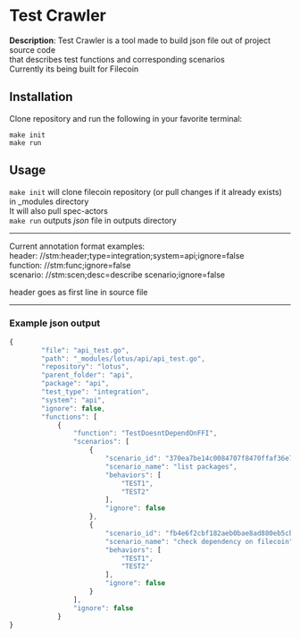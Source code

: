 
# Test Crawler

**Description**:  Test Crawler is a tool made to build json file out of project source code  
that describes test functions and corresponding scenarios  
Currently its being built for Filecoin  

## Installation

Clone repository and run the following in your favorite terminal:  
``` 
make init
make run
```  

## Usage

`make init` will clone filecoin repository (or pull changes if it already exists) in _modules directory  
It will also pull spec-actors  
`make run` outputs *json* file in outputs directory  
   
----
Current annotation format examples:  
header:     //stm:header;type=integration;system=api;ignore=false  
function:   //stm:func;ignore=false  
scenario:   //stm:scen;desc=describe scenario;ignore=false  

header goes as first line in source file  

----

### Example json output  

```javascript
{
        "file": "api_test.go",
        "path": "_modules/lotus/api/api_test.go",
        "repository": "lotus",
        "parent_folder": "api",
        "package": "api",
        "test_type": "integration",
        "system": "api",
        "ignore": false,
        "functions": [
            {
                "function": "TestDoesntDependOnFFI",
                "scenarios": [
                    {
                        "scenario_id": "370ea7be14c0084707f8470ffaf36e75",
                        "scenario_name": "list packages",
                        "behaviors": [
                            "TEST1",
                            "TEST2"
                        ],
                        "ignore": false
                    },
                    {
                        "scenario_id": "fb4e6f2cbf182aeb0bae8ad880eb5cbd",
                        "scenario_name": "check dependency on filecoin",
                        "behaviors": [
                            "TEST1",
                            "TEST2"
                        ],
                        "ignore": false
                    }
                ],
                "ignore": false
            }
}
```